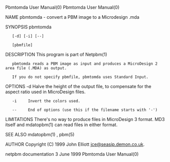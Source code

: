 Pbmtomda User Manual(0)                                                                                                                                                               Pbmtomda User Manual(0)



NAME
       pbmtomda - convert a PBM image to a Microdesign .mda


SYNOPSIS
       pbmtomda

       [-d] [-i] [--]

       [pbmfile]


DESCRIPTION
       This program is part of Netpbm(1)

       pbmtomda reads a PBM image as input and produces a MicroDesign 2 area file (.MDA) as output.

       If you do not specify pbmfile, pbmtomda uses Standard Input.


OPTIONS
       -d     Halve the height of the output file, to compensate for the aspect ratio used in MicroDesign files.

       -i     Invert the colors used.

       --     End of options (use this if the filename starts with '-')



LIMITATIONS
       There's no way to produce files in MicroDesign 3 format. MD3 itself and mdatopbm(1)
        can read files in either format.


SEE ALSO
       mdatopbm(1) , pbm(5)



AUTHOR
       Copyright (C) 1999 John Elliott <jce@seasip.demon.co.uk>.



netpbm documentation                                                                             3 June 1999                                                                          Pbmtomda User Manual(0)
